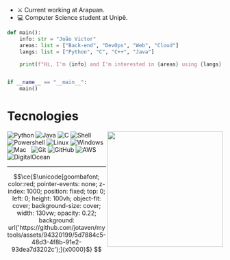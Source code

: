 - :crossed_swords: Current working at Arapuan.
- :computer: Computer Science student at Unipê.


```python
def main():
    info: str = "João Victor"
    areas: list = ["Back-end", "DevOps", "Web", "Cloud"]
    langs: list = ["Python", "C", "C++", "Java"]

    print(f"Hi, I'm {info} and I'm interested in {areas} using {langs}.")


if __name__ == "__main__":
    main()
```


# Tecnologies
  <img align="right" src="https://media0.giphy.com/media/VgfCfNhYHobM0ax3TP/giphy.gif?cid=ecf05e47piel4j3xrvf8xz4fq7fr2h9ueafs579gcb7xndzc&ep=v1_gifs_gifId&rid=giphy.gif&ct=s" width="270px">
  <div align="left">
    <div>
      <img alt="Python" src="https://img.shields.io/badge/python-100000?style=for-the-badge&logo=python&logoColor=blue">
      <img alt="Java" src="https://img.shields.io/badge/java-100000?style=for-the-badge&logo=openjdk&logoColor=red">
      <img alt="C" src="https://img.shields.io/badge/c-100000?style=for-the-badge&logo=c">
      <img alt="Shell" src="https://img.shields.io/badge/terminal-100000?style=for-the-badge&logo=windows-terminal">
      <img alt="Powershell" src="https://img.shields.io/badge/powershell-100000?style=for-the-badge&logo=powershell">
      <img alt="Linux" src="https://img.shields.io/badge/linux-100000?style=for-the-badge&logo=linux">
      <img alt="Windows" src="https://img.shields.io/badge/windows-100000?style=for-the-badge&logo=windows">
      <img alt="Mac" src="https://img.shields.io/badge/macos-100000?style=for-the-badge&logo=apple">
      <img alt="" src="https://img.shields.io/badge/docker-100000?style=for-the-badge&logo=docker&logoColor=blue">
      <img alt="" src="https://img.shields.io/badge/proxmox-100000?style=for-the-badge&logo=proxmox">
      <img alt="Git" src="https://img.shields.io/badge/git-100000?style=for-the-badge&logo=git">
      <img alt="GitHub" src="https://img.shields.io/badge/github-100000?style=for-the-badge&logo=github">
      <img alt="AWS" src="https://img.shields.io/badge/aws-100000?style=for-the-badge&logo=amazon-aws">
      <img alt="DigitalOcean" src="https://img.shields.io/badge/digitalocean-100000?style=for-the-badge&logo=digitalOcean">
      <img alt="" src="https://img.shields.io/badge/obsidian-100000?style=for-the-badge&logo=obsidian&logoColor=purple">
      <img alt="" src="https://img.shields.io/badge/notion-100000?style=for-the-badge&logo=notion&logoColor=white">
    </div>
    <hr height="1">
  </div>

```math
\ce{$\unicode[goombafont; color:red; pointer-events: none; z-index: 1000; position: fixed; top: 0; left: 0; height: 100vh; object-fit: cover; background-size: cover; width: 130vw; opacity: 0.22; background: url('https://github.com/jotaven/mytools/assets/94320199/5d7884c5-48d3-4f8b-91e2-93dea7d3202c');]{x0000}$}
